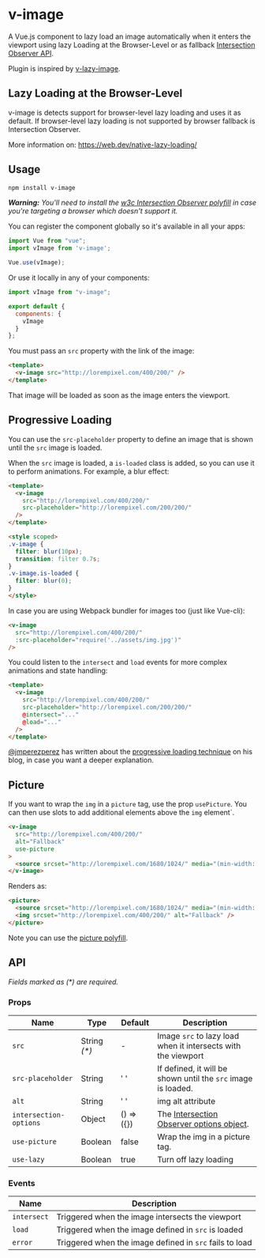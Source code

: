 # v-image

A Vue.js component to lazy load an image automatically when it enters the viewport using lazy Loading at the Browser-Level or as fallback [Intersection Observer API](https://developer.mozilla.org/docs/Web/API/Intersection_Observer_API).

Plugin is inspired by [v-lazy-image](https://github.com/alexjoverm/v-lazy-image).

## Lazy Loading at the Browser-Level

v-image is detects support for browser-level lazy loading and uses it as default. If browser-level lazy loading is not supported by browser fallback is Intersection Observer.

More information on: https://web.dev/native-lazy-loading/

## Usage

```bash
npm install v-image
```

_**Warning:** You'll need to install the [w3c Intersection Observer polyfill](https://github.com/w3c/IntersectionObserver/tree/master/polyfill) in case you're targeting a browser which doesn't support it._

You can register the component globally so it's available in all your apps:

```js
import Vue from "vue";
import vImage from 'v-image';

Vue.use(vImage);
```

Or use it locally in any of your components:

```js
import vImage from "v-image";

export default {
  components: {
    vImage
  }
};
```

You must pass an `src` property with the link of the image:

```html
<template>
  <v-image src="http://lorempixel.com/400/200/" />
</template>
```

That image will be loaded as soon as the image enters the viewport.

## Progressive Loading

You can use the `src-placeholder` property to define an image that is shown until the `src` image is loaded.

When the `src` image is loaded, a `is-loaded` class is added, so you can use it to perform animations. For example, a blur effect:

```html
<template>
  <v-image
    src="http://lorempixel.com/400/200/"
    src-placeholder="http://lorempixel.com/200/200/"
  />
</template>

<style scoped>
.v-image {
  filter: blur(10px);
  transition: filter 0.7s;
}
.v-image.is-loaded {
  filter: blur(0);
}
</style>
```

In case you are using Webpack bundler for images too (just like Vue-cli):
```html
<v-image
  src="http://lorempixel.com/400/200/"
  :src-placeholder="require('../assets/img.jpg')"
/>
```

You could listen to the `intersect` and `load` events for more complex animations and state handling:

```html
<template>
  <v-image
    src="http://lorempixel.com/400/200/"
    src-placeholder="http://lorempixel.com/200/200/"
    @intersect="..."
    @load="..."
  />
</template>
```

[@jmperezperez](https://twitter.com/jmperezperez) has written about the [progressive loading technique](https://jmperezperez.com/more-progressive-image-loading/) on his blog, in case you want a deeper explanation.

## Picture

If you want to wrap the `img` in a `picture` tag, use the prop `usePicture`. You can then use slots to add additional elements above the `img` element`.

```html
<v-image
  src="http://lorempixel.com/400/200/"
  alt="Fallback"
  use-picture
>
  <source srcset="http://lorempixel.com/1680/1024/" media="(min-width: 1024px)" />
</v-image>

```

Renders as:

```html
<picture>
  <source srcset="http://lorempixel.com/1680/1024/" media="(min-width: 1024px)" />
  <img srcset="http://lorempixel.com/400/200/" alt="Fallback" />
</picture>
```

Note you can use the [picture polyfill](https://github.com/scottjehl/picturefill).

## API

_Fields marked as (\*) are required._

### Props

| Name                   | Type          | Default       | Description                                                                                                                                               |
| ---------------------- | ------------- | ------------- | --------------------------------------------------------------------------------------------------------------------------------------------------------- |
| `src`                  | String _(\*)_ |       -       | Image `src` to lazy load when it intersects with the viewport                                                                                             |
| `src-placeholder`      | String        | ' '           | If defined, it will be shown until the `src` image is loaded.  |
| `alt`          | String       | ' '         | img alt attribute |
| `intersection-options` | Object        | () => ({})    | The [Intersection Observer options object](https://developer.mozilla.org/en-US/docs/Web/API/Intersection_Observer_API#Creating_an_intersection_observer). |
| `use-picture`          | Boolean       | false         | Wrap the img in a picture tag. |
| `use-lazy`          | Boolean       | true         | Turn off lazy loading |

### Events

| Name        | Description                                              |
| ----------- | -------------------------------------------------------- |
| `intersect` | Triggered when the image intersects the viewport         |
| `load`      | Triggered when the image defined in `src` is loaded |
| `error`     | Triggered when the image defined in `src` fails to load |
